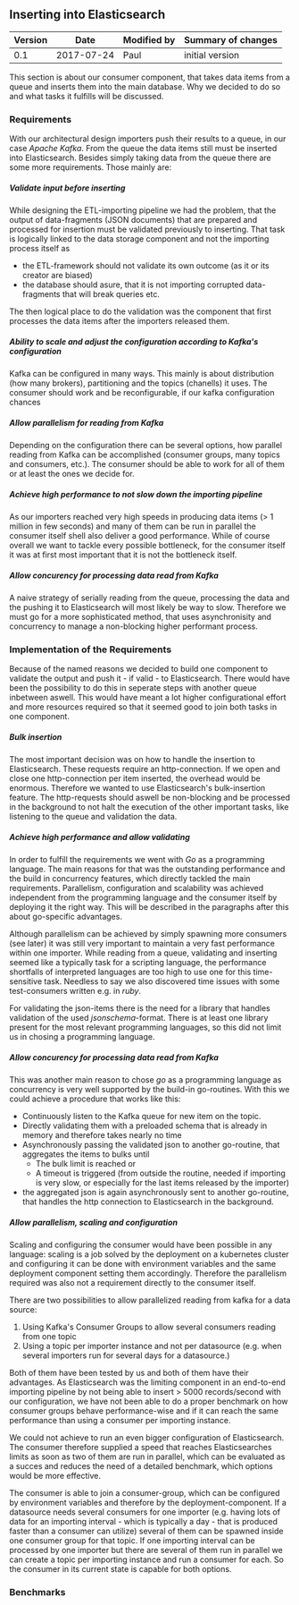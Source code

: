 ## Inserting into Elasticsearch

|Version|Date|Modified by|Summary of changes|
|-------|----|-----------|------------------|
|  0.1  | 2017-07-24 | Paul | initial version |

This section is about our consumer component, that takes data items from a queue and inserts them into the main database. Why we decided to do so and what tasks it fulfills will be discussed.


### Requirements
With our architectural design importers push their results to a queue, in our case *Apache Kafka*. From the queue the data items still must be inserted into Elasticsearch. Besides simply taking data from the queue there are some more requirements. Those mainly are:


##### Validate input before inserting 

While designing the ETL-importing pipeline we had the problem, that the output of data-fragments (JSON documents) that are prepared and processed for insertion must be validated previously to inserting. That task is logically linked to the data storage component and not the importing process itself as 

* the ETL-framework should not validate its own outcome (as it or its creator are biased)
* the database should asure, that it is not importing corrupted data-fragments that will break queries etc.

The then logical place to do the validation was the component that first processes the data items after the importers released them.

##### Ability to scale and adjust the configuration according to Kafka's configuration
Kafka can be configured in many ways. This mainly is about distribution (how many brokers), partitioning and the topics (chanells) it uses. The consumer should work and be reconfigurable, if our kafka configuration chances

##### Allow parallelism for reading from Kafka
Depending on the configuration there can be several options, how parallel reading from Kafka can be accomplished (consumer groups, many topics and consumers, etc.). The consumer should be able to work for all of them or at least the ones we decide for.

##### Achieve high performance to not slow down the importing pipeline
As our importers reached very high speeds in producing data items (> 1 million in few seconds) and many of them can be run in parallel the consumer itself shell also deliver a good performance. While of course overall we want to tackle every possible bottleneck, for the consumer itself it was at first most important that it is not the bottleneck itself.

##### Allow concurency for processing data read from Kafka
A naive strategy of serially reading from the queue, processing the data and the pushing it to Elasticsearch will most likely be way to slow. Therefore we must go for a more sophisticated method, that uses asynchronisity and concurrency to manage a non-blocking higher performant process.


### Implementation of the Requirements
Because of the named reasons we decided to build one component to validate the output and push it - if valid - to Elasticsearch. There would have been the possibility to do this in seperate steps with another queue inbetween aswell. This would have meant a lot higher configurational effort and more resources required so that it seemed good to join both tasks in one component. 

##### Bulk insertion

The most important decision was on how to handle the insertion to Elasticsearch. These requests require an http-connection. If we open and close one http-connection per item inserted, the overhead would be enormous. Therefore we wanted to use Elasticsearch's bulk-insertion feature. The http-requests should aswell be non-blocking and be processed in the background to not halt the execution of the other important tasks, like listening to the queue and validation the data.

##### Achieve high performance and allow validating

In order to fulfill the requirements we went with *Go* as a programming language. The main reasons for that was the outstanding performance and the build in concurrency features, which directly tackled the main requirements. Parallelism, configuration and scalability was achieved independent from the programming language and the consumer itself by deploying it the right way. This will be described in the paragraphs after this about go-specific advantages. 

Although parallelism can be achieved by simply spawning more consumers (see later) it was still very important to maintain a very fast performance within one importer. While reading from a queue, validating and inserting seemed like a typically task for a scripting language, the performance shortfalls of interpreted languages are too high to use one for this time-sensitive task. Needless to say we also discovered time issues with some test-consumers written e.g. in *ruby*. 

For validating the json-items there is the need for a library that handles validation of the used *jsonschema*-format. There is at least one library present for the most relevant programming languages, so this did not limit us in chosing a programming language. 

##### Allow concurency for processing data read from Kafka
This was another main reason to chose *go* as a programming language as concurrency is very well supported by the build-in go-routines. With this we could achieve a procedure that works like this:

* Continuously listen to the Kafka queue for new item on the topic. 
* Directly validating them with a preloaded schema that is already in memory and therefore takes nearly no time
* Asynchronously passing the validated json to another go-routine, that aggregates the items to bulks until
	* The bulk limit is reached or
	* A timeout is triggered (from outside the routine, needed if importing is very slow, or especially for the last items released by the importer)
* the aggregated json is again asynchronously sent to another go-routine, that handles the http connection to Elasticsearch in the background.


##### Allow parallelism, scaling and configuration

Scaling and configuring the consumer would have been possible in any language: scaling is a job solved by the deployment on a kubernetes cluster and configuring it can be done with environment variables and the same deployment component setting them accordingly. Therefore the parallelism required was also not a requirement directly to the consumer itself. 

There are two possibilities to allow parallelized reading from kafka for a data source:

1. Using Kafka's Consumer Groups to allow several consumers reading from one topic
2. Using a topic per importer instance and not per datasource (e.g. when several importers run for several days for a datasource.)

Both of them have been tested by us and both of them have their advantages. As Elasticsearch was the limiting component in an end-to-end importing pipeline by not being able to insert > 5000 records/second with our configuration, we have not been able to do a proper benchmark on how consumer groups behave performance-wise and if it can reach the same performance than using a consumer per importing instance. 

We could not achieve to run an even bigger configuration of Elasticsearch. The consumer therefore supplied a speed that reaches Elasticsearches limits as soon as two of them are run in parallel, which can be evaluated as a succes and reduces the need of a detailed benchmark, which options would be more effective.

The consumer is able to join a consumer-group, which can be configured by environment variables and therefore by the deployment-component. If a datasource needs several consumers for one importer (e.g. having lots of data for an importing interval - which is typically a day - that is produced faster than a consumer can utilize) several of them can be spawned inside one consumer group for that topic. If one importing interval can be processed by one importer but there are several of them run in parallel we can create a topic per importing instance and run a consumer for each. So the consumer in its current state is capable for both options. 

### Benchmarks

